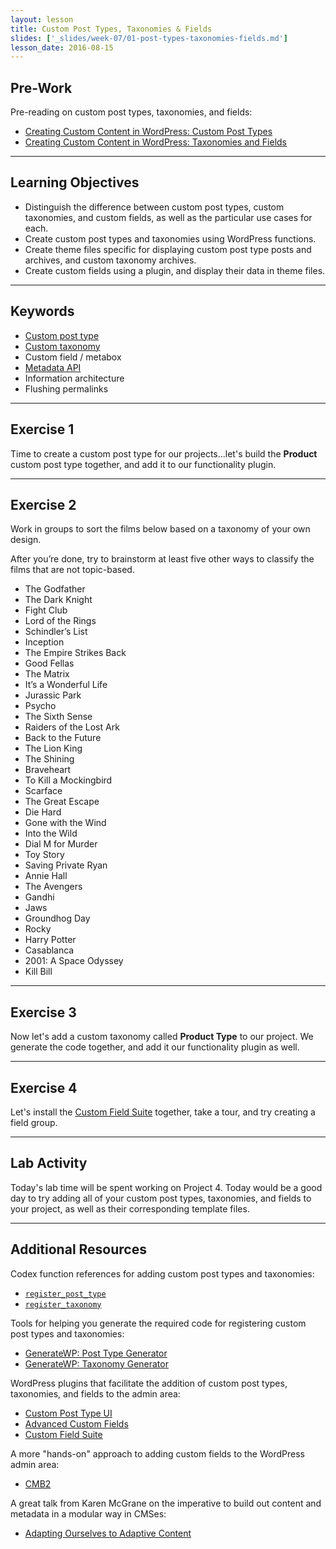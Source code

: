 ```yaml
---
layout: lesson
title: Custom Post Types, Taxonomies & Fields
slides: ['_slides/week-07/01-post-types-taxonomies-fields.md']
lesson_date: 2016-08-15
---
```


## Pre-Work

Pre-reading on custom post types, taxonomies, and fields:

- [Creating Custom Content in WordPress: Custom Post Types](http://premium.wpmudev.org/blog/creating-content-custom-post-types/)
- [Creating Custom Content in WordPress: Taxonomies and Fields](http://premium.wpmudev.org/blog/creating-content-taxonomies-and-fields/)

---

## Learning Objectives

- Distinguish the difference between custom post types, custom taxonomies, and custom fields, as well as the particular use cases for each.
- Create custom post types and taxonomies using WordPress functions.
- Create theme files specific for displaying custom post type posts and archives, and custom taxonomy archives.
- Create custom fields using a plugin, and display their data in theme files.

---

## Keywords

- [Custom post type](https://codex.wordpress.org/Post_Types)
- [Custom taxonomy](https://codex.wordpress.org/Taxonomies)
- Custom field / metabox
- [Metadata API](https://codex.wordpress.org/Metadata_API)
- Information architecture
- Flushing permalinks

---

## Exercise 1

Time to create a custom post type for our projects...let's build the **Product** custom post type together, and add it to our functionality plugin.

---

## Exercise 2

Work in groups to sort the films below based on a taxonomy of your own design.

After you’re done, try to brainstorm at least five other ways to classify the films that are not topic-based.

- The Godfather
- The Dark Knight
- Fight Club
- Lord of the Rings
- Schindler’s List
- Inception
- The Empire Strikes Back
- Good Fellas
- The Matrix
- It’s a Wonderful Life
- Jurassic Park
- Psycho
- The Sixth Sense
- Raiders of the Lost Ark
- Back to the Future
- The Lion King
- The Shining
- Braveheart
- To Kill a Mockingbird
- Scarface
- The Great Escape
- Die Hard
- Gone with the Wind
- Into the Wild
- Dial M for Murder
- Toy Story
- Saving Private Ryan
- Annie Hall
- The Avengers
- Gandhi
- Jaws
- Groundhog Day
- Rocky
- Harry Potter
- Casablanca
- 2001: A Space Odyssey
- Kill Bill

---

## Exercise 3

Now let's add a custom taxonomy called **Product Type** to our project. We generate the code together, and add it our functionality plugin as well.

---

## Exercise 4

Let's install the [Custom Field Suite](https://en-ca.wordpress.org/plugins/custom-field-suite/) together, take a tour, and try creating a field group.

---

## Lab Activity

Today's lab time will be spent working on Project 4. Today would be a good day to try adding all of your custom post types, taxonomies, and fields to your project, as well as their corresponding template files.

---

## Additional Resources

Codex function references for adding custom post types and taxonomies:

- [`register_post_type`](https://codex.wordpress.org/Function_Reference/register_post_type)
- [`register_taxonomy`](https://codex.wordpress.org/Function_Reference/register_taxonomy)

Tools for helping you generate the required code for registering custom post types and taxonomies:

- [GenerateWP: Post Type Generator](https://generatewp.com/post-type/)
- [GenerateWP: Taxonomy Generator](https://generatewp.com/taxonomy/)

WordPress plugins that facilitate the addition of custom post types, taxonomies, and fields to the admin area:

- [Custom Post Type UI](https://wordpress.org/plugins/custom-post-type-ui/)
- [Advanced Custom Fields](https://en-ca.wordpress.org/plugins/advanced-custom-fields/)
- [Custom Field Suite](https://en-ca.wordpress.org/plugins/custom-field-suite/)

A more "hands-on" approach to adding custom fields to the WordPress admin area:

- [CMB2](https://github.com/WebDevStudios/cmb2)

A great talk from Karen McGrane on the imperative to build out content and metadata in a modular way in CMSes:

- [Adapting Ourselves to Adaptive Content](https://karenmcgrane.com/2012/09/04/adapting-ourselves-to-adaptive-content-video-slides-and-transcript-oh-my/)
